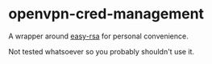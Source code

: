 # openvpn-cred-management

A wrapper around [easy-rsa](https://github.com/OpenVPN/easy-rsa) for personal convenience.

Not tested whatsoever so you probably shouldn't use it.
